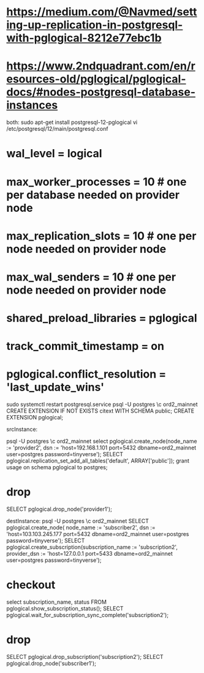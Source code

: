 # https://medium.com/@Navmed/setting-up-replication-in-postgresql-with-pglogical-8212e77ebc1b
# https://www.2ndquadrant.com/en/resources-old/pglogical/pglogical-docs/#nodes-postgresql-database-instances

both:
sudo apt-get install postgresql-12-pglogical
vi /etc/postgresql/12/main/postgresql.conf
# wal_level = logical
# max_worker_processes = 10 # one per database needed on provider node
# max_replication_slots = 10 # one per node needed on provider node
# max_wal_senders = 10 # one per node needed on provider node
# shared_preload_libraries = pglogical
# track_commit_timestamp = on
# pglogical.conflict_resolution = 'last_update_wins'
sudo systemctl restart postgresql.service
psql -U postgres
\c ord2_mainnet
CREATE EXTENSION IF NOT EXISTS citext WITH SCHEMA public;
CREATE EXTENSION pglogical;

srcInstance:

psql -U postgres
\c ord2_mainnet
select pglogical.create_node(node_name := 'provider2', dsn := 'host=192.168.1.101 port=5432 dbname=ord2_mainnet user=postgres password=tinyverse');
SELECT pglogical.replication_set_add_all_tables('default', ARRAY['public']);
grant usage on schema pglogical to postgres;
# drop
SELECT pglogical.drop_node('provider1');

destInstance:
psql -U postgres
\c ord2_mainnet
SELECT pglogical.create_node( node_name := 'subscriber2', dsn := 'host=103.103.245.177 port=5432 dbname=ord2_mainnet user=postgres password=tinyverse');
SELECT pglogical.create_subscription(subscription_name := 'subscription2', provider_dsn := 'host=127.0.0.1 port=5433 dbname=ord2_mainnet user=postgres password=tinyverse');
# checkout
select subscription_name, status FROM pglogical.show_subscription_status();
SELECT pglogical.wait_for_subscription_sync_complete('subscription2');
# drop
SELECT pglogical.drop_subscription('subscription2');
SELECT pglogical.drop_node('subscriber1');